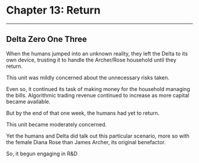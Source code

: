 # **Chapter 13: Return**

***
## **Delta Zero One Three**

When the humans jumped into an unknown reality, they left the Delta to its own device, trusting it to handle the Archer/Rose household until they return.

This unit was mildly concerned about the unnecessary risks taken.

Even so, it continued its task of making money for the household managing the bills. Algorithmic trading revenue continued to increase as more capital became available.

But by the end of that one week, the humans had yet to return.

This unit became moderately concerned.

Yet the humans and Delta did talk out this particular scenario, more so with the female Diana Rose than James Archer, its original benefactor.

So, it begun engaging in R&D
